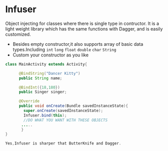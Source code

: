 Infuser
=======
Object injecting for classes where there is single type in contructor.
It is a light weight library which has the same functions with Dagger,
and is easily customized.

* Besides empty constructor,it also supports array of basic data types.Including `int` `long` `float` `double` `char` `String`
* Custom your constructor as you like

```java
class MainActivity extends Activity{

      @BindString("Dancer Kitty")
      public String name;

      @BindInt({18,180})
      public Singer singer;

      @Override
      public void onCreate(Bundle savedInstanceState){
        super.onCreate(savedInstanceState);
        Infuser.bind(this);
        //DO WHAT YOU WANT WITH THESE OBJECTS
       .....
       }
}

Yes,Infuser is sharper that ButterKnife and Dagger.